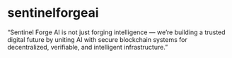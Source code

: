 # sentinelforgeai
“Sentinel Forge AI is not just forging intelligence — we’re building a trusted digital future by uniting AI with secure blockchain systems for decentralized, verifiable, and intelligent infrastructure.”
